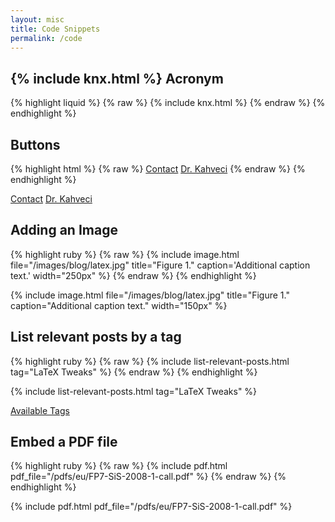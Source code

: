 ```yaml
---
layout: misc
title: Code Snippets
permalink: /code
---
```


<h2>{% include knx.html %} Acronym</h2>

{% highlight liquid %}
{% raw %}
{% include knx.html %}
{% endraw %}
{% endhighlight %}

## Buttons

{% highlight html %}
{% raw %}
<a href="/contact" class="btn btn-outline-primary"><i class="fas fa-envelope"></i> Contact</a>
<a href="/murat" class="btn btn-outline-secondary"><i class="fas fa-user-graduate"></i> Dr. Kahveci</a>
{% endraw %}
{% endhighlight %}

<a href="/contact" class="btn btn-outline-primary"><i class="fas fa-envelope"></i> Contact</a>
<a href="/murat" class="btn btn-outline-secondary"><i class="fas fa-user-graduate"></i> Dr. Kahveci</a>

## Adding an Image

{% highlight ruby %}
{% raw %}
{% include image.html
file="/images/blog/latex.jpg"
title="Figure 1."
caption='Additional
caption text.'
width="250px"
%}
{% endraw %}
{% endhighlight %}

{% include image.html
file="/images/blog/latex.jpg"
title="Figure 1."
caption="Additional
caption text."
width="150px"
%}

## List relevant posts by a tag

{% highlight ruby %}
{% raw %}
{% include list-relevant-posts.html tag="LaTeX Tweaks" %}
{% endraw %}
{% endhighlight %}

{% include list-relevant-posts.html tag="LaTeX Tweaks" %}

<a href="/blog/tags/" class="btn btn-outline-secondary">Available Tags</a>

## Embed a PDF file

{% highlight ruby %}
{% raw %}
{% include pdf.html pdf_file="/pdfs/eu/FP7-SiS-2008-1-call.pdf" %}
{% endraw %}
{% endhighlight %}

{% include pdf.html pdf_file="/pdfs/eu/FP7-SiS-2008-1-call.pdf" %}

